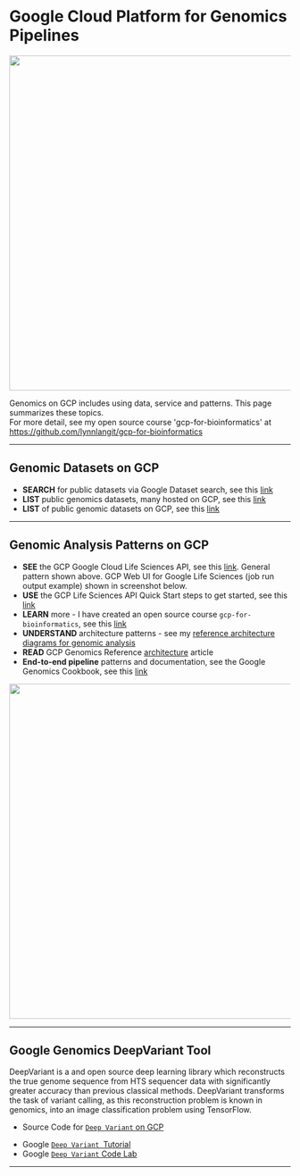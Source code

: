 # Google Cloud Platform for Genomics Pipelines

<img src="https://github.com/lynnlangit/TeamTeri/blob/master/Images/GCP-Genomics.png" width=600>

Genomics on GCP includes using data, service and patterns.  This page summarizes these topics.  
For more detail, see my open source course 'gcp-for-bioinformatics' at https://github.com/lynnlangit/gcp-for-bioinformatics

---

## Genomic Datasets on GCP 

* **SEARCH** for public datasets via Google Dataset search, see this [link](https://toolbox.google.com/datasetsearch)
* **LIST** public genomics datasets, many hosted on GCP, see this [link](http://googlegenomics.readthedocs.io/en/latest/use_cases/discover_public_data/index.html)
* **LIST** of public genomic datasets on GCP, see this [link](https://cloud.google.com/life-sciences/docs/resources/public-datasets)

* * *

## Genomic Analysis Patterns on GCP

* **SEE** the GCP Google Cloud Life Sciences API, see this [link](https://cloud.google.com/genomics/overview). General pattern shown above.  GCP Web UI for Google Life Sciences (job run output example) shown in screenshot below.
* **USE** the GCP Life Sciences API Quick Start steps to get started, see this [link](https://cloud.google.com/genomics/quickstart)
* **LEARN** more - I have created an open source course `gcp-for-bioinformatics`, see this [link](https://github.com/lynnlangit/gcp-for-bioinformatics)
* **UNDERSTAND** architecture patterns - see my [reference architecture diagrams for genomic analysis](https://github.com/lynnlangit/gcp-for-bioinformatics/blob/master/6_ARCHITECTURE.md)
* **READ** GCP Genomics Reference [architecture](https://cloud.google.com/solutions/genomic-data-processing-reference-architecture) article
* **End-to-end pipeline** patterns and documentation, see the Google Genomics Cookbook, see this [link](http://googlegenomics.readthedocs.io/en/latest/)

<img src="https://github.com/lynnlangit/TeamTeri/blob/master/Images/GCP-Genomics-Jobs.png" width=600>

---

## Google Genomics DeepVariant Tool

DeepVariant is a and open source deep learning library which reconstructs the true genome sequence from HTS sequencer data with significantly greater accuracy than previous classical methods. DeepVariant transforms the task of variant calling, as this reconstruction problem is known in genomics, into an image classification problem using TensorFlow.

* Source Code for [`Deep Variant` on GCP](https://github.com/google/deepvariant) 
- Google [`Deep Variant `Tutorial](https://cloud.google.com/genomics/docs/tutorials/deepvariant)  
- Google [`Deep Variant` Code Lab](https://codelabs.developers.google.com/codelabs/genomics-deepvariant/#0) 
***


